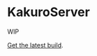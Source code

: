 # KakuroServer

WIP

[Get the latest build][ci-build-zip].

[ci-build-zip]: https://circleci.com/api/v1/project/lilachzilberman/KakuroServer/latest/artifacts/0/$CIRCLE_ARTIFACTS/KakuroServer.zip?filter=successful&branch=master
